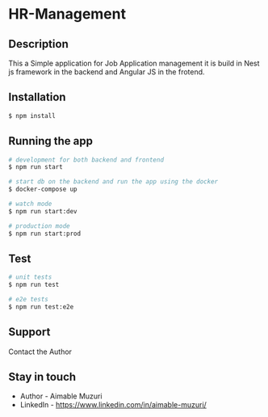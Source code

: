 # HR-Management

## Description

This a Simple application for Job Application management it is build in Nest js framework in the backend
and Angular JS in the frotend.

## Installation

```bash
$ npm install
```

## Running the app

```bash
# development for both backend and frontend
$ npm run start

# start db on the backend and run the app using the docker
$ docker-compose up

# watch mode
$ npm run start:dev

# production mode
$ npm run start:prod
```

## Test

```bash
# unit tests
$ npm run test

# e2e tests
$ npm run test:e2e

```

## Support
Contact the Author

## Stay in touch

- Author - Aimable Muzuri
- LinkedIn - https://www.linkedin.com/in/aimable-muzuri/
